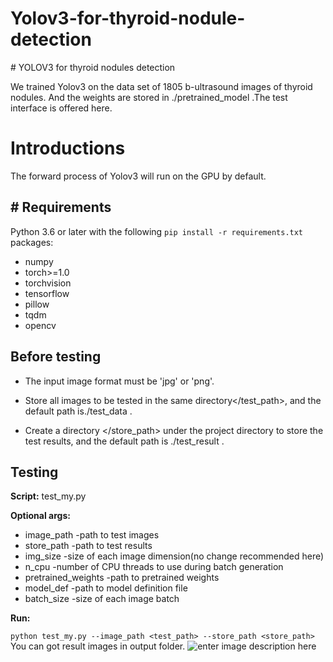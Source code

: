 # Yolov3-for-thyroid-nodule-detection
﻿# YOLOV3 for thyroid nodules detection

We trained Yolov3 on the data set of 1805 b-ultrasound images of thyroid nodules. And the weights are stored in  ./pretrained_model .The test interface  is offered here.


# Introductions


The forward process of Yolov3 will run on the GPU by default.

## # Requirements


Python 3.6 or later with the following `pip install -r requirements.txt` packages:

 - numpy
 - torch>=1.0
 - torchvision
 - tensorflow
 - pillow
 - tqdm
 - opencv



## Before testing

 - The input image format must be 'jpg' or 'png'. 
 
 - Store all images to be tested in the same directory</test_path>, and the default path is./test_data .
 
 - Create a directory </store_path> under the project directory to store the test results, and the default path is ./test_result .

## Testing

**Script:** test_my.py

**Optional args:**
 -  image_path  -path to test images
 - store_path  -path to test results
 - img_size  -size of each image dimension(no change recommended here)
 - n_cpu  -number of CPU threads to use during batch generation
 - pretrained_weights  -path to pretrained weights
 - model_def  -path to model definition file
 - batch_size  -size of each image batch
 
**Run:**
 
  `python test_my.py --image_path <test_path> --store_path <store_path> `
  You can got result images in output folder.
 ![enter image description here](http://a4.qpic.cn/psb?/V11FCSGJ2v3g58/or5Xx46iXRnmX0PbM0atazluSfz0gPVawwBChgCOpTA!/m/dFMBAAAAAAAAnull&bo=0AJAAgAAAAARB6A!&rf=photolist&t=5)

